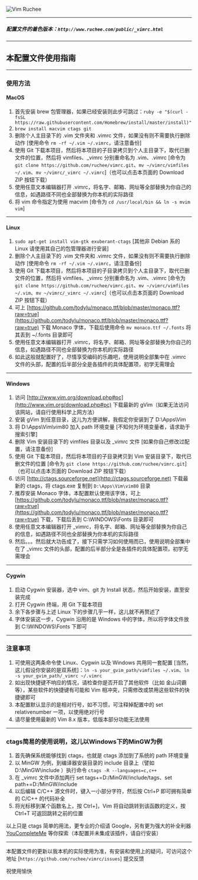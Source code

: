 ![Vim Ruchee](https://raw.github.com/ruchee/vimrc/master/macvim.jpg "Vim Ruchee")

----

##### 配置文件的着色版本：`http://www.ruchee.com/public/_vimrc.html`

-----

## 本配置文件使用指南

----

### 使用方法

#### MacOS

1. 首先安装 brew 包管理器，如果已经安装则此步可跳过：`ruby -e "$(curl -fsSL https://raw.githubusercontent.com/Homebrew/install/master/install)"`
2. `brew install macvim ctags git`
3. 删除个人主目录下的 .vim 文件夹和 .vimrc 文件，如果没有则不需要执行删除动作 [使用命令 `rm -rf ~/.vim ~/.vimrc`，请注意备份]
4. 使用 Git 下载本项目，然后将本项目的子目录拷贝到个人主目录下，取代已删文件的位置，然后将 vimfiles、_vimrc 分别重命名为 .vim、.vimrc [命令为 `git clone https://github.com/ruchee/vimrc.git`、`mv ~/vimrc/vimfiles ~/.vim`、`mv ~/vimrc/_vimrc ~/.vimrc`]（也可以点击本页面的 Download ZIP 按钮下载）
5. 使用任意文本编辑器打开 .vimrc，将名字、邮箱、网址等全部替换为你自己的信息，如遇路径不同也全部替换为你本机的实际路径
6. 将 vim 命令指定为使用 macvim [命令为 `cd /usr/local/bin && ln -s mvim vim`]

----

#### Linux

1. `sudo apt-get install vim-gtk exuberant-ctags` [其他非 Debian 系的 Linux 请使用其自己的包管理器进行安装]
2. 删除个人主目录下的 .vim 文件夹和 .vimrc 文件，如果没有则不需要执行删除动作 [使用命令 `rm -rf ~/.vim ~/.vimrc`，请注意备份]
3. 使用 Git 下载本项目，然后将本项目的子目录拷贝到个人主目录下，取代已删文件的位置，然后将 vimfiles、_vimrc 分别重命名为 .vim、.vimrc [命令为 `git clone https://github.com/ruchee/vimrc.git`、`mv ~/vimrc/vimfiles ~/.vim`、`mv ~/vimrc/_vimrc ~/.vimrc`]（也可以点击本页面的 Download ZIP 按钮下载）
4. 可上 [https://github.com/todylu/monaco.ttf/blob/master/monaco.ttf?raw=true](https://github.com/todylu/monaco.ttf/blob/master/monaco.ttf?raw=true) 下载 Monaco 字体，下载后使用命令 `mv monaco.ttf ~/.fonts` 将其丢到 ~/.fonts 目录即可
5. 使用任意文本编辑器打开 .vimrc，将名字、邮箱、网址等全部替换为你自己的信息，如遇路径不同也全部替换为你本机的实际路径
6. 如此这般就配置好了，尽情享受编码的乐趣吧，使用说明全部集中在 .vimrc 文件的头部，配置的后半部分全是各插件的具体配置项，初学无需理会

----

#### Windows

1. 访问 [http://www.vim.org/download.php#pc](http://www.vim.org/download.php#pc) 下载最新的 gVim（如果无法访问该网站，请自行使用科学上网方法）
2. 安装 gVim 到任意目录，这儿为方便讲解，我假定你安装到了 D:\Apps\Vim
3. 将 D:\Apps\Vim\vim80 加入 path 环境变量 [不知何为环境变量者，请求助于搜索引擎]
4. 删除 Vim 安装目录下的 vimfiles 目录以及 _vimrc 文件 [如果你自己修改过配置，请注意备份]
5. 使用 Git 下载本项目，然后将本项目的子目录拷贝到 Vim 安装目录下，取代已删文件的位置 [命令为 `git clone https://github.com/ruchee/vimrc.git`]（也可以点击本页面的 Download ZIP 按钮下载）
6. 访问 [http://ctags.sourceforge.net](http://ctags.sourceforge.net) 下载最新的 ctags，将 ctags.exe 复制到 `D:\Apps\Vim\vim80` 目录
7. 推荐安装 Monaco 字体，本配置默认使用该字体，可上 [https://github.com/todylu/monaco.ttf/blob/master/monaco.ttf?raw=true](https://github.com/todylu/monaco.ttf/blob/master/monaco.ttf?raw=true) 下载，下载后丢到 C:\WINDOWS\Fonts 目录即可
8. 使用任意文本编辑器打开 _vimrc，将名字、邮箱、网址等全部替换为你自己的信息，如遇路径不同也全部替换为你本机的实际路径
9. 然后。。。然后就大功告成了，接下只需学习如何使用而已，使用说明全部集中在了 _vimrc 文件的头部，配置的后半部分全是各插件的具体配置项，初学无需理会

----

#### Cygwin

1. 启动 Cygwin 安装器，选中 vim、git 为 Install 状态，然后开始安装，直至安装完成
2. 打开 Cygwin 终端，用 Git 下载本项目
3. 余下各步骤与上述 Linux 下的步骤几乎一样，这儿就不再赘述了
4. 字体安装这一步，Cygwin 沿用的是 Windows 中的字体，所以将字体文件放到 C:\WINDOWS\Fonts 下即可

----

### 注意事项

1. 可使用这两条命令使 Linux、Cygwin 以及 Windows 共用同一套配置 [当然，这儿假设你安装的是双系统]：`ln -s your_gvim_path/vimfiles ~/.vim`、`ln -s your_gvim_path/_vimrc ~/.vimrc`
2. 如出现快捷键不响应的情况，请检查你是否开启了其他软件（比如 金山词霸 等），某些软件的快捷键有可能和 Vim 相冲突，只需修改或禁用这些软件的快捷键即可
3. 本配置默认显示的是相对行号，如不习惯，可注释掉配置中的 set relativenumber 一项，以使用绝对行号
4. 请尽量使用最新的 Vim 8.x 版本，低版本部分功能无法使用

----

### ctags简易的使用说明，这儿以Windows下的MinGW为例

1. 首先确保系统能够找到 ctags，也就是 ctags 添加到了系统的 path 环境变量
2. 以 MinGW 为例，到编译器安装目录的 include 目录上（譬如 D:\MinGW\include ）执行命令 `ctags -R --languages=c,c++`
3. 在 _vimrc 文件中添加两行 set tags+=D:/MinGW/include/tags、set path+=D:/MinGW/include
4. 以后编辑 C/C++ 源文件时，键入一小部分字符，然后按 Ctrl+P 即可拥有简单的 C/C++ 的代码补全
5. 将光标移到某个函数名上，按 Ctrl+]，Vim 将自动跳转到该函数的定义，按 Ctrl+T 可返回跳转之前的位置

以上只是 ctags 简单的用法，更专业的介绍请 Google，另有更为强大的补全利器 [YouCompleteMe](https://github.com/Valloric/YouCompleteMe) 等你探索（本配置并未集成该插件，请自行安装）

----

本配置文件的更新以我本机的实际使用为准，有安装和使用上的疑问，可访问这个地址 [`https://github.com/ruchee/vimrc/issues`] 提交反馈

祝使用愉快
